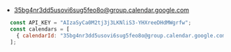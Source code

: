 - 35bg4nr3dd5usovi6sug5feo8o@group.calendar.google.com

```js
  const API_KEY = "AIzaSyCa0M2tj3j3LKNliS3-YHXreeDHdMWgrfw";
  const calendars = [
    { calendarId: "35bg4nr3dd5usovi6sug5feo8o@group.calendar.google.com" },
  ];
```